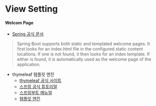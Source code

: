 # View Setting

#### Welcom Page
+ [Spring 공식 문서](https://docs.spring.io/spring-boot/docs/2.3.1.RELEASE/reference/html/spring-boot-features.html#boot-features-spring-mvc-welcome-page)
>Spring Boot supports both static and templated welcome pages. 
>It first looks for an index.html file in the configured static content locations. 
>If one is not found, it then looks for an index template. If either is found, it is automatically used as the welcome page of the application.

+ thymeleaf 템플릿 엔진
  + [thymeleaf 공식 사이트](https://www.thymeleaf.org/)
  + [스프링 공식 튜토리얼](https://spring.io/guides/gs/serving-web-content/)
  + [스프링부트 메뉴얼](https://docs.spring.io/spring-boot/docs/2.3.1.RELEASE/reference/)
  + [템플릿 엔진](https://docs.spring.io/spring-boot/docs/2.3.1.RELEASE/reference/html/spring-boot-features.html#boot-features-spring-mvc-welcome-page)

